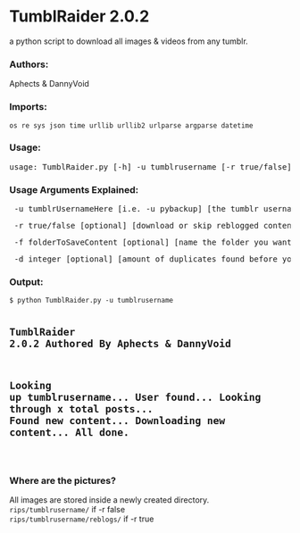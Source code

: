 # TumblRaider 2.0.2
a python script to download all images & videos from any tumblr.

<h3>Authors:</h3>
Aphects & DannyVoid

<h3>Imports:</h3>
<code>os re sys json time urllib urllib2 urlparse argparse datetime</code>

<h3>Usage:</h3>
<pre>usage: TumblRaider.py [-h] -u tumblrusername [-r true/false] [-f foldertosavecontent] [-d 20]</pre>

<h3>Usage Arguments Explained:</h3>
<pre> -u tumblrUsernameHere [i.e. -u pybackup] [the tumblr username, excluding .tumblr.com]</pre>
<pre> -r true/false [optional] [download or skip reblogged content]</pre>
<pre> -f folderToSaveContent [optional] [name the folder you want content to be saved in]</pre>
<pre> -d integer [optional] [amount of duplicates found before you stop checking for new images]</pre>

<h3>Output:</h3>
<pre><code>$ python TumblRaider.py -u tumblrusername

TumblRaider 2.0.2
Authored By Aphects & DannyVoid
-------------------------------
Looking up tumblrusername...
User found...
Looking through x total posts...
Found new content...
Downloading new content...
All done.
-------------------------------
</code></pre>

<h3>Where are the pictures?</h3>
All images are stored inside a newly created directory.<br />
<code>rips/tumblrusername/</code> if -r false<br />
<code>rips/tumblrusername/reblogs/</code> if -r true